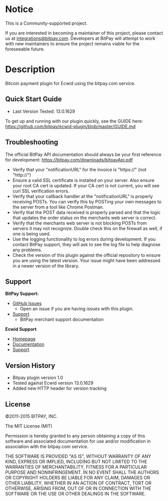 # Notice

This is a Community-supported project.

If you are interested in becoming a maintainer of this project, please contact us at integrations@bitpay.com. Developers at BitPay will attempt to work with new maintainers to ensure the project remains viable for the foreseeable future.

# Description

Bitcoin payment plugin for Ecwid using the bitpay.com service.


## Quick Start Guide

* Last Version Tested: 13.0.1629

To get up and running with our plugin quickly, see the GUIDE here: https://github.com/bitpay/ecwid-plugin/blob/master/GUIDE.md


## Troubleshooting

The official BitPay API documentation should always be your first reference for development: https://bitpay.com/downloads/bitpayApi.pdf

- Verify that your "notificationURL" for the invoice is "https://" (not "http://")
- Ensure a valid SSL certificate is installed on your server. Also ensure your root CA cert is updated. If your CA cert is not current, you will see curl SSL verification errors.
- Verify that your callback handler at the "notificationURL" is properly receiving POSTs. You can verify this by POSTing your own messages to the server from a tool like Chrome Postman.
- Verify that the POST data received is properly parsed and that the logic that updates the order status on the merchants web server is correct.
- Verify that the merchants web server is not blocking POSTs from servers it may not recognize. Double check this on the firewall as well, if one is being used.
- Use the logging functionality to log errors during development. If you contact BitPay support, they will ask to see the log file to help diagnose any problems.
- Check the version of this plugin against the official repository to ensure you are using the latest version. Your issue might have been addressed in a newer version of the library.

## Support
 
**BitPay Support:**

* [GitHub Issues](https://github.com/bitpay/ecwid-plugin/issues)
  * Open an issue if you are having issues with this plugin.
* [Support](https://help.bitpay.com/)
  * BitPay merchant support documentation

**Ecwid Support**

* [Homepage](https://www.ecwid.com/)
* [Documentation](https://help.ecwid.com/)
* [Support](https://help.ecwid.com/customer/portal/emails/new)

## Version History

- Bitpay plugin version 1.0
- Tested against Ecwid version 13.0.1629
- Added new HTTP header for version tracking

## License

©2011-2015 BITPAY, INC.

The MIT License (MIT)

Permission is hereby granted to any person obtaining a copy of this software and associated documentation for use and/or modification in association with the bitpay.com service.

THE SOFTWARE IS PROVIDED "AS IS", WITHOUT WARRANTY OF ANY KIND, EXPRESS OR IMPLIED, INCLUDING BUT NOT LIMITED TO THE WARRANTIES OF MERCHANTABILITY, FITNESS FOR A PARTICULAR PURPOSE AND NONINFRINGEMENT. IN NO EVENT SHALL THE AUTHORS OR COPYRIGHT HOLDERS BE LIABLE FOR ANY CLAIM, DAMAGES OR OTHER LIABILITY, WHETHER IN AN ACTION OF CONTRACT, TORT OR OTHERWISE, ARISING FROM, OUT OF OR IN CONNECTION WITH THE SOFTWARE OR THE USE OR OTHER DEALINGS IN THE SOFTWARE.

